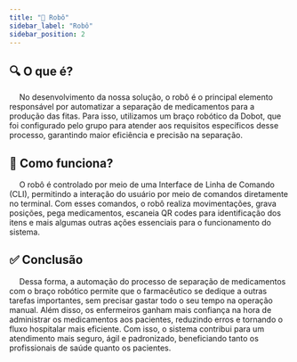 ```yaml
---
title: "🤖 Robô"
sidebar_label: "Robô"
sidebar_position: 2
---
```


## 🔍 O que é?

&emsp; No desenvolvimento da nossa solução, o robô é o principal elemento responsável por automatizar a separação de medicamentos para a produção das fitas. Para isso, utilizamos um braço robótico da Dobot, que foi configurado pelo grupo para atender aos requisitos específicos desse processo, garantindo maior eficiência e precisão na separação.


## 🎯 Como funciona?

&emsp; O robô é controlado por meio de uma Interface de Linha de Comando (CLI), permitindo a interação do usuário por meio de comandos diretamente no terminal. Com esses comandos, o robô realiza movimentações, grava posições, pega medicamentos, escaneia QR codes para identificação dos itens e mais algumas outras ações essenciais para o funcionamento do sistema. 

## ✅ Conclusão

&emsp; Dessa forma, a automação do processo de separação de medicamentos com o braço robótico permite que o farmacêutico se dedique a outras tarefas importantes, sem precisar gastar todo o seu tempo na operação manual. Além disso, os enfermeiros ganham mais confiança na hora de administrar os medicamentos aos pacientes, reduzindo erros e tornando o fluxo hospitalar mais eficiente. Com isso, o sistema contribui para um atendimento mais seguro, ágil e padronizado, beneficiando tanto os profissionais de saúde quanto os pacientes.